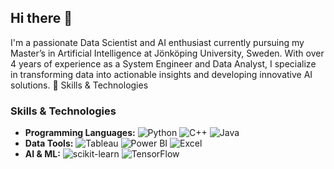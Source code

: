 ## Hi there 👋
I'm a passionate Data Scientist and AI enthusiast currently pursuing my Master’s in Artificial Intelligence at Jönköping University, Sweden. With over 4 years of experience as a System Engineer and Data Analyst, I specialize in transforming data into actionable insights and developing innovative AI solutions.
🚀 Skills & Technologies
### Skills & Technologies
- **Programming Languages:** 
  ![Python](https://img.shields.io/badge/Python-3776AB?style=flat&logo=python&logoColor=white)
  ![C++](https://img.shields.io/badge/C++-00599C?style=flat&logo=c%2b%2b&logoColor=white)
  ![Java](https://img.shields.io/badge/Java-007396?style=flat&logo=java&logoColor=white)
- **Data Tools:** 
  ![Tableau](https://img.shields.io/badge/Tableau-E97E00?style=flat&logo=tableau&logoColor=white)
  ![Power BI](https://img.shields.io/badge/Power_BI-E60000?style=flat&logo=powerbi&logoColor=white)
  ![Excel](https://img.shields.io/badge/Excel-217346?style=flat&logo=microsoft-excel&logoColor=white)
- **AI & ML:** 
  ![scikit-learn](https://img.shields.io/badge/ScikitLearn-F7931E?style=flat&logo=scikit-learn&logoColor=white)
  ![TensorFlow](https://img.shields.io/badge/TensorFlow-FF6F00?style=flat&logo=tensorflow&logoColor=white)

<!--
**aswathy2410/aswathy2410** is a ✨ _special_ ✨ repository because its `README.md` (this file) appears on your GitHub profile.

Here are some ideas to get you started:

- 🔭 I’m currently working on ...
- 🌱 I’m currently learning ...
- 👯 I’m looking to collaborate on ...
- 🤔 I’m looking for help with ...
- 💬 Ask me about ...
- 📫 How to reach me: ...
- 😄 Pronouns: ...
- ⚡ Fun fact: ...
-->
